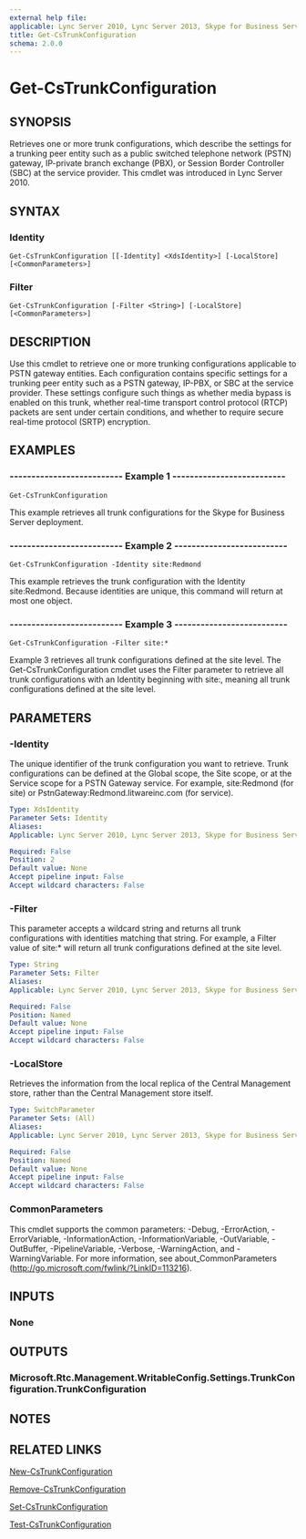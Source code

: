 ```yaml
---
external help file: 
applicable: Lync Server 2010, Lync Server 2013, Skype for Business Server 2015
title: Get-CsTrunkConfiguration
schema: 2.0.0
---
```


# Get-CsTrunkConfiguration

## SYNOPSIS
Retrieves one or more trunk configurations, which describe the settings for a trunking peer entity such as a public switched telephone network (PSTN) gateway, IP-private branch exchange (PBX), or Session Border Controller (SBC) at the service provider.
This cmdlet was introduced in Lync Server 2010.


## SYNTAX

### Identity
```
Get-CsTrunkConfiguration [[-Identity] <XdsIdentity>] [-LocalStore] [<CommonParameters>]
```

### Filter
```
Get-CsTrunkConfiguration [-Filter <String>] [-LocalStore] [<CommonParameters>]
```

## DESCRIPTION
Use this cmdlet to retrieve one or more trunking configurations applicable to PSTN gateway entities.
Each configuration contains specific settings for a trunking peer entity such as a PSTN gateway, IP-PBX, or SBC at the service provider.
These settings configure such things as whether media bypass is enabled on this trunk, whether real-time transport control protocol (RTCP) packets are sent under certain conditions, and whether to require secure real-time protocol (SRTP) encryption.


## EXAMPLES

### -------------------------- Example 1 --------------------------
```
Get-CsTrunkConfiguration
```

This example retrieves all trunk configurations for the Skype for Business Server deployment.

### -------------------------- Example 2 --------------------------
```
Get-CsTrunkConfiguration -Identity site:Redmond
```

This example retrieves the trunk configuration with the Identity site:Redmond.
Because identities are unique, this command will return at most one object.

### -------------------------- Example 3 --------------------------
```
Get-CsTrunkConfiguration -Filter site:*
```

Example 3 retrieves all trunk configurations defined at the site level.
The Get-CsTrunkConfiguration cmdlet uses the Filter parameter to retrieve all trunk configurations with an Identity beginning with site:, meaning all trunk configurations defined at the site level.


## PARAMETERS

### -Identity
The unique identifier of the trunk configuration you want to retrieve.
Trunk configurations can be defined at the Global scope, the Site scope, or at the Service scope for a PSTN Gateway service.
For example, site:Redmond (for site) or PstnGateway:Redmond.litwareinc.com (for service).

```yaml
Type: XdsIdentity
Parameter Sets: Identity
Aliases: 
Applicable: Lync Server 2010, Lync Server 2013, Skype for Business Server 2015

Required: False
Position: 2
Default value: None
Accept pipeline input: False
Accept wildcard characters: False
```

### -Filter
This parameter accepts a wildcard string and returns all trunk configurations with identities matching that string.
For example, a Filter value of site:* will return all trunk configurations defined at the site level.

```yaml
Type: String
Parameter Sets: Filter
Aliases: 
Applicable: Lync Server 2010, Lync Server 2013, Skype for Business Server 2015

Required: False
Position: Named
Default value: None
Accept pipeline input: False
Accept wildcard characters: False
```

### -LocalStore
Retrieves the information from the local replica of the Central Management store, rather than the Central Management store itself.

```yaml
Type: SwitchParameter
Parameter Sets: (All)
Aliases: 
Applicable: Lync Server 2010, Lync Server 2013, Skype for Business Server 2015

Required: False
Position: Named
Default value: None
Accept pipeline input: False
Accept wildcard characters: False
```

### CommonParameters
This cmdlet supports the common parameters: -Debug, -ErrorAction, -ErrorVariable, -InformationAction, -InformationVariable, -OutVariable, -OutBuffer, -PipelineVariable, -Verbose, -WarningAction, and -WarningVariable. For more information, see about_CommonParameters (http://go.microsoft.com/fwlink/?LinkID=113216).


## INPUTS

### None


## OUTPUTS

### Microsoft.Rtc.Management.WritableConfig.Settings.TrunkConfiguration.TrunkConfiguration


## NOTES


## RELATED LINKS

[New-CsTrunkConfiguration](New-CsTrunkConfiguration.md)

[Remove-CsTrunkConfiguration](Remove-CsTrunkConfiguration.md)

[Set-CsTrunkConfiguration](Set-CsTrunkConfiguration.md)

[Test-CsTrunkConfiguration](Test-CsTrunkConfiguration.md)
